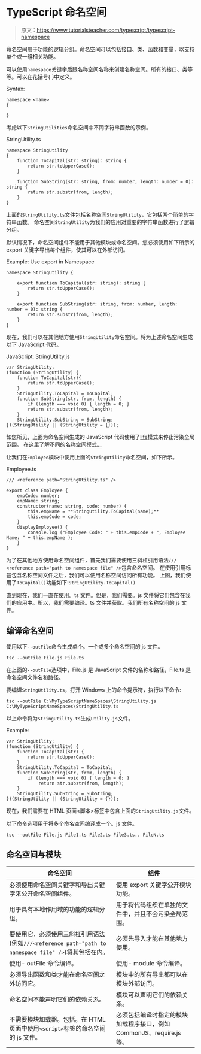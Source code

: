 # TypeScript 命名空间

> 原文：<https://www.tutorialsteacher.com/typescript/typescript-namespace>

命名空间用于功能的逻辑分组。命名空间可以包括接口、类、函数和变量，以支持单个或一组相关功能。

可以使用`namespace`关键字后跟名称空间名称来创建名称空间。所有的接口、类等等。可以在花括号{ }中定义。

Syntax:

```
namespace <name>
{

}

```

考虑以下`StringUtilities`命名空间中不同字符串函数的示例。

StringUtility.ts 

```
namespace StringUtility 
{
    function ToCapital(str: string): string {
        return str.toUpperCase();
    }

    function SubString(str: string, from: number, length: number = 0): string {
        return str.substr(from, length);
    }
} 
```

上面的`StringUtility.ts`文件包括名称空间`StringUtility`，它包括两个简单的字符串函数。 命名空间`StringUtility`为我们的应用对重要的字符串函数进行了逻辑分组。

默认情况下，命名空间组件不能用于其他模块或命名空间。您必须使用如下所示的 export 关键字导出每个组件，使其可以在外部访问。

Example: Use export in Namespace 

```
namespace StringUtility {

    export function ToCapital(str: string): string {
        return str.toUpperCase();
    }

    export function SubString(str: string, from: number, length: number = 0): string {
        return str.substr(from, length);
    }
} 
```

现在，我们可以在其他地方使用`StringUtility`命名空间。将为上述命名空间生成以下 JavaScript 代码。

JavaScript: StringUtility.js 

```
var StringUtility;
(function (StringUtility) {
    function ToCapital(str){
        return str.toUpperCase();
    }
    StringUtility.ToCapital = ToCapital;
    function SubString(str, from, length) {
        if (length === void 0) { length = 0; }
        return str.substr(from, length);
    }
    StringUtility.SubString = SubString;
})(StringUtility || (StringUtility = {})); 
```

如您所见，上面为命名空间生成的 JavaScript 代码使用了[life](/javascript/immediately-invoked-function-expression-iife)模式来停止污染全局范围。 在这里了解不同的名称空间模式[。](https://addyosmani.com/blog/essential-js-namespacing/#beginners)

让我们在`Employee`模块中使用上面的`StringUtility`命名空间，如下所示。

Employee.ts 

```
/// <reference path="StringUtility.ts" />

export class Employee {
    empCode: number;
    empName: string;
    constructor(name: string, code: number) {
        this.empName = **StringUtility.ToCapital(name);**
        this.empCode = code;
    }
    displayEmployee() {
        console.log ("Employee Code: " + this.empCode + ", Employee Name: " + this.empName );
    }
} 

```

为了在其他地方使用命名空间组件，首先我们需要使用三斜杠引用语法`/// <reference path="path to namespace file" />`包含命名空间。 在使用引用标签包含名称空间文件之后，我们可以使用名称空间访问所有功能。 上图，我们使用了`ToCapital()`功能如下:`StringUtility.ToCapital()`

直到现在，我们一直在使用。ts 文件。但是，我们需要。js 文件将它们包含在我们的应用中。所以，我们需要编译。ts 文件并获取。我们所有名称空间的 js 文件。

## 编译命名空间

使用以下`--outFile`命令生成单个。一个或多个命名空间的 js 文件。

```
tsc --outFile File.js File.ts
```

在上面的`--outFile`选项中，File.js 是 JavaScript 文件的名称和路径，File.ts 是命名空间文件名和路径。

要编译`StringUtility.ts`，打开 Windows 上的命令提示符，执行以下命令:

```
tsc --outFile C:\MyTypeScriptNameSpaces\StringUtility.js C:\MyTypeScriptNameSpaces\StringUtility.ts
```

以上命令将为`StringUtility.ts`生成`Utility.js`文件。

Example: 

```
var StringUtility;
(function (StringUtility) {
    function ToCapital(str) {
        return str.toUpperCase();
    }
    StringUtility.ToCapital = ToCapital;
    function SubString(str, from, length) {
        if (length === void 0) { length = 0; }
            return str.substr(from, length);
    }
    StringUtility.SubString = SubString;
})(StringUtility || (StringUtility = {})); 

```

现在，我们需要在 HTML 页面<脚本>标签中包含上面的`StringUtility.js`文件。

以下命令选项用于将多个命名空间编译成一个。js 文件。

```
tsc --outFile File.js File1.ts File2.ts File3.ts.. FileN.ts
```

## 命名空间与模块

| 命名空间 | 组件 |
| --- | --- |
| 必须使用命名空间关键字和导出关键字来公开命名空间组件。 | 使用 export 关键字公开模块功能。 |
| 用于具有本地作用域的功能的逻辑分组。 | 用于将代码组织在单独的文件中，并且不会污染全局范围。 |
| 要使用它，必须使用三斜杠引用语法(例如`///<reference path="path to namespace file" />`)将其包括在内。 | 必须先导入才能在其他地方使用。 |
| 使用- outFile 命令编译。 | 使用- module 命令编译。 |
| 必须导出函数和类才能在命名空间之外访问它。 | 模块中的所有导出都可以在模块外部访问。 |
| 命名空间不能声明它们的依赖关系。 | 模块可以声明它们的依赖关系。 |
| 不需要模块加载器。包括。在 HTML 页面中使用`<script>`标签的命名空间的 js 文件。 | 必须包括编译时指定的模块加载程序接口，例如 CommonJS、require.js 等。 |*****